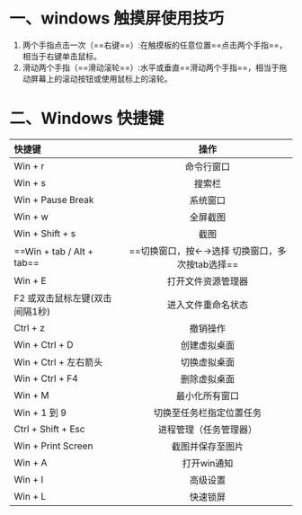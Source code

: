 # 一、windows 触摸屏使用技巧

1. 两个手指点击一次（==右键==）:在触摸板的任意位置==点击两个手指==，相当于右键单击鼠标。
2. 滑动两个手指（==滑动滚轮==）:水平或垂直==滑动两个手指==，相当于拖动屏幕上的滚动按钮或使用鼠标上的滚轮。

# 二、Windows 快捷键

| 快捷键                         |                      操作                       |
| :----------------------------- | :---------------------------------------------: |
| Win + r                        |                   命令行窗口                    |
| Win + s                        |                     搜索栏                      |
| Win + Pause Break              |                    系统窗口                     |
| Win + w                        |                    全屏截图                     |
| Win + Shift + s                |                      截图                       |
| ==Win + tab / Alt + tab==      | ==切换窗口，按←→选择  切换窗口，多次按tab选择== |
| Win + E                        |               打开文件资源管理器                |
| F2 或双击鼠标左键(双击间隔1秒) |               进入文件重命名状态                |
| Ctrl + z                       |                    撤销操作                     |
| Win + Ctrl + D                 |                  创建虚拟桌面                   |
| Win + Ctrl + 左右箭头          |                  切换虚拟桌面                   |
| Win + Ctrl + F4                |                  删除虚拟桌面                   |
| Win + M                        |                 最小化所有窗口                  |
| Win + 1 到 9                   |            切换至任务栏指定位置任务             |
| Ctrl + Shift + Esc             |             进程管理（任务管理器）              |
| Win + Print Screen             |                截图并保存至图片                 |
| Win + A                        |                   打开win通知                   |
| Win + I                        |                    高级设置                     |
| Win + L                        |                    快速锁屏                     |